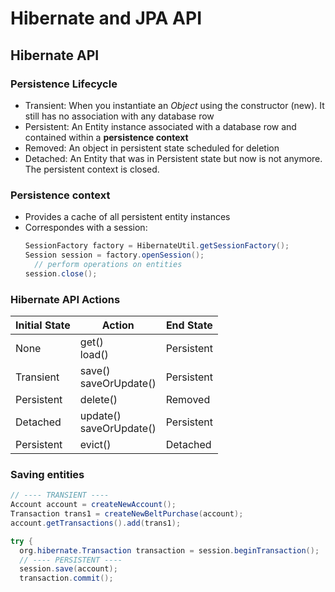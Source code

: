 # Hibernate and JPA API

## Hibernate API

### Persistence Lifecycle

* Transient: When you instantiate an *Object* using the constructor (new). It still has no association with any database row
* Persistent: An Entity instance associated with a database row and contained within a **persistence context**
* Removed: An object in persistent state scheduled for deletion
* Detached: An Entity that was in Persistent state but now is not anymore. The persistent context is closed.

### Persistence context

* Provides a cache of all persistent entity instances
* Correspondes with a session:
  ```java
  SessionFactory factory = HibernateUtil.getSessionFactory();
  Session session = factory.openSession();
    // perform operations on entities
  session.close();
  ```
  
### Hibernate API Actions

| Initial State | Action                       | End State  |
|---------------|------------------------------|------------|
| None          | get() <br> load()            | Persistent | 
| Transient     | save() <br> saveOrUpdate()   | Persistent | 
| Persistent    | delete()                     | Removed    | 
| Detached      | update() <br> saveOrUpdate() | Persistent | 
| Persistent    | evict()                      | Detached   |


### Saving entities

```java
// ---- TRANSIENT ----
Account account = createNewAccount();
Transaction trans1 = createNewBeltPurchase(account);
account.getTransactions().add(trans1);

try {
  org.hibernate.Transaction transaction = session.beginTransaction();
  // ---- PERSISTENT ----
  session.save(account);
  transaction.commit();
``` 